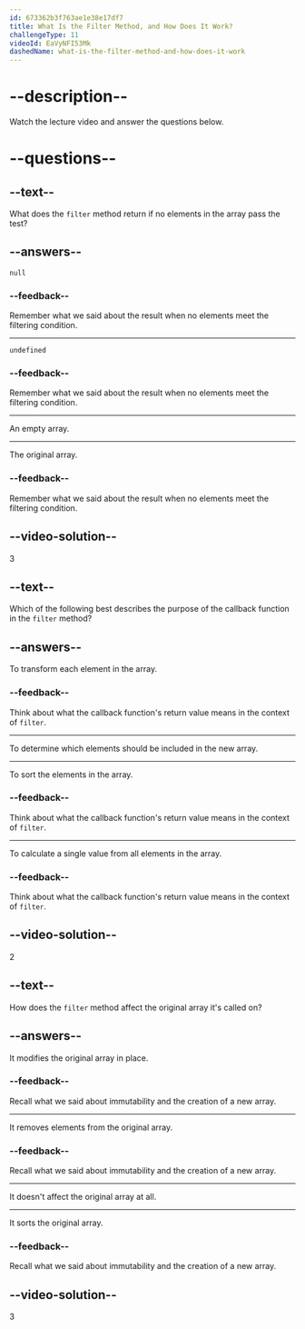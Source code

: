 ```yaml
---
id: 673362b3f763ae1e38e17df7
title: What Is the Filter Method, and How Does It Work?
challengeType: 11
videoId: EaVyNFI53Mk
dashedName: what-is-the-filter-method-and-how-does-it-work
---
```


# --description--

Watch the lecture video and answer the questions below.

# --questions--

## --text--

What does the `filter` method return if no elements in the array pass the test?

## --answers--

`null`

### --feedback--

Remember what we said about the result when no elements meet the filtering condition.

---

`undefined`

### --feedback--

Remember what we said about the result when no elements meet the filtering condition.

---

An empty array.

---

The original array.

### --feedback--

Remember what we said about the result when no elements meet the filtering condition.

## --video-solution--

3

## --text--

Which of the following best describes the purpose of the callback function in the `filter` method?

## --answers--

To transform each element in the array.

### --feedback--

Think about what the callback function's return value means in the context of `filter`.

---

To determine which elements should be included in the new array.

---

To sort the elements in the array.

### --feedback--

Think about what the callback function's return value means in the context of `filter`.

---

To calculate a single value from all elements in the array.

### --feedback--

Think about what the callback function's return value means in the context of `filter`.

## --video-solution--

2

## --text--

How does the `filter` method affect the original array it's called on?

## --answers--

It modifies the original array in place.

### --feedback--

Recall what we said about immutability and the creation of a new array.

---

It removes elements from the original array.

### --feedback--

Recall what we said about immutability and the creation of a new array.

---

It doesn't affect the original array at all.

---

It sorts the original array.

### --feedback--

Recall what we said about immutability and the creation of a new array.

## --video-solution--

3
